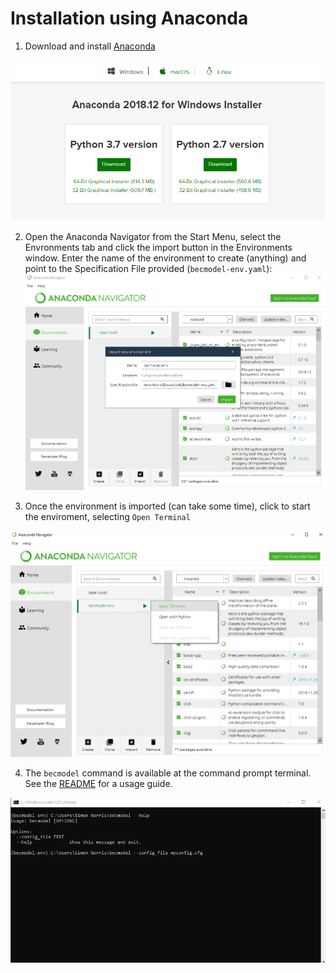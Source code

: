 # Installation using Anaconda

1. Download and install [Anaconda](https://www.anaconda.com/distribution/#download-section)

![download](img/anaconda_01_install.png)

2. Open the Anaconda Navigator from the Start Menu, select the Envronments tab and click the import button in the Environments window. Enter the name of the environment to create (anything) and point to the Specification File provided (`becmodel-env.yaml`):
![import](img/anaconda_02_import.png)

3. Once the environment is imported (can take some time), click to start the enviroment, selecting `Open Terminal`

![openterminal](img/anaconda_03_openterminal.png)

4. The `becmodel` command is available at the command prompt terminal. See the [README](../README.md) for a usage guide.

![openterminal](img/anaconda_04_run.png)